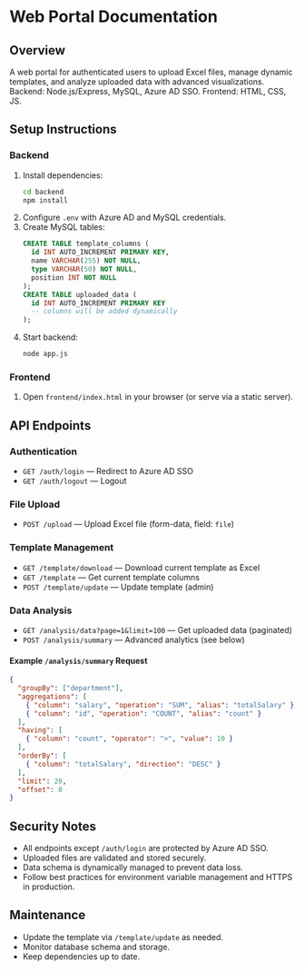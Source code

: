 # Web Portal Documentation

## Overview
A web portal for authenticated users to upload Excel files, manage dynamic templates, and analyze uploaded data with advanced visualizations. Backend: Node.js/Express, MySQL, Azure AD SSO. Frontend: HTML, CSS, JS.

## Setup Instructions

### Backend
1. Install dependencies:
   ```sh
   cd backend
   npm install
   ```
2. Configure `.env` with Azure AD and MySQL credentials.
3. Create MySQL tables:
   ```sql
   CREATE TABLE template_columns (
     id INT AUTO_INCREMENT PRIMARY KEY,
     name VARCHAR(255) NOT NULL,
     type VARCHAR(50) NOT NULL,
     position INT NOT NULL
   );
   CREATE TABLE uploaded_data (
     id INT AUTO_INCREMENT PRIMARY KEY
     -- columns will be added dynamically
   );
   ```
4. Start backend:
   ```sh
   node app.js
   ```

### Frontend
1. Open `frontend/index.html` in your browser (or serve via a static server).

## API Endpoints

### Authentication
- `GET /auth/login` — Redirect to Azure AD SSO
- `GET /auth/logout` — Logout

### File Upload
- `POST /upload` — Upload Excel file (form-data, field: `file`)

### Template Management
- `GET /template/download` — Download current template as Excel
- `GET /template` — Get current template columns
- `POST /template/update` — Update template (admin)

### Data Analysis
- `GET /analysis/data?page=1&limit=100` — Get uploaded data (paginated)
- `POST /analysis/summary` — Advanced analytics (see below)

#### Example `/analysis/summary` Request
```json
{
  "groupBy": ["department"],
  "aggregations": [
    { "column": "salary", "operation": "SUM", "alias": "totalSalary" },
    { "column": "id", "operation": "COUNT", "alias": "count" }
  ],
  "having": [
    { "column": "count", "operator": ">", "value": 10 }
  ],
  "orderBy": [
    { "column": "totalSalary", "direction": "DESC" }
  ],
  "limit": 20,
  "offset": 0
}
```

## Security Notes
- All endpoints except `/auth/login` are protected by Azure AD SSO.
- Uploaded files are validated and stored securely.
- Data schema is dynamically managed to prevent data loss.
- Follow best practices for environment variable management and HTTPS in production.

## Maintenance
- Update the template via `/template/update` as needed.
- Monitor database schema and storage.
- Keep dependencies up to date.
